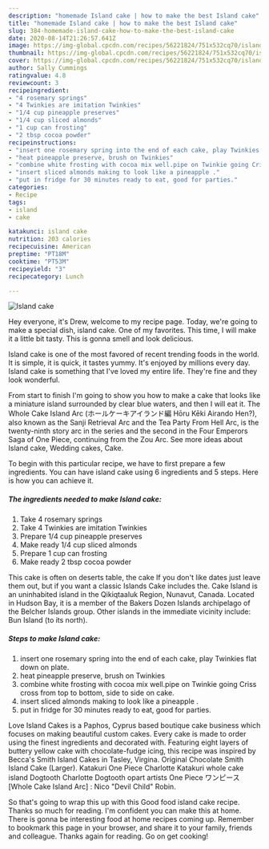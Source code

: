 ```yaml
---
description: "homemade Island cake | how to make the best Island cake"
title: "homemade Island cake | how to make the best Island cake"
slug: 384-homemade-island-cake-how-to-make-the-best-island-cake
date: 2020-08-14T21:26:57.641Z
image: https://img-global.cpcdn.com/recipes/56221824/751x532cq70/island-cake-recipe-main-photo.jpg
thumbnail: https://img-global.cpcdn.com/recipes/56221824/751x532cq70/island-cake-recipe-main-photo.jpg
cover: https://img-global.cpcdn.com/recipes/56221824/751x532cq70/island-cake-recipe-main-photo.jpg
author: Sally Cummings
ratingvalue: 4.8
reviewcount: 3
recipeingredient:
- "4 rosemary springs"
- "4 Twinkies are imitation Twinkies"
- "1/4 cup pineapple preserves"
- "1/4 cup sliced almonds"
- "1 cup can frosting"
- "2 tbsp cocoa powder"
recipeinstructions:
- "insert one rosemary spring into the end of each cake, play Twinkies flat down on plate."
- "heat pineapple preserve, brush on Twinkies"
- "combine white frosting with cocoa mix well.pipe on Twinkie going Criss cross from top to bottom, side to side on cake."
- "insert sliced almonds making to look like a pineapple ."
- "put in fridge for 30 minutes ready to eat, good for parties."
categories:
- Recipe
tags:
- island
- cake

katakunci: island cake 
nutrition: 203 calories
recipecuisine: American
preptime: "PT18M"
cooktime: "PT53M"
recipeyield: "3"
recipecategory: Lunch

---
```



![Island cake](https://img-global.cpcdn.com/recipes/56221824/751x532cq70/island-cake-recipe-main-photo.jpg)

Hey everyone, it's Drew, welcome to my recipe page. Today, we're going to make a special dish, island cake. One of my favorites. This time, I will make it a little bit tasty. This is gonna smell and look delicious.

Island cake is one of the most favored of recent trending foods in the world. It is simple, it is quick, it tastes yummy. It's enjoyed by millions every day. Island cake is something that I've loved my entire life. They're fine and they look wonderful.

From start to finish I&#39;m going to show you how to make a cake that looks like a miniature island surrounded by clear blue waters, and then I will eat it. The Whole Cake Island Arc (ホールケーキアイランド編 Hōru Kēki Airando Hen?), also known as the Sanji Retrieval Arc and the Tea Party From Hell Arc, is the twenty-ninth story arc in the series and the second in the Four Emperors Saga of One Piece, continuing from the Zou Arc. See more ideas about Island cake, Wedding cakes, Cake.


To begin with this particular recipe, we have to first prepare a few ingredients. You can have island cake using 6 ingredients and 5 steps. Here is how you can achieve it.

<!--inarticleads1-->

##### The ingredients needed to make Island cake:

1. Take 4 rosemary springs
1. Take 4 Twinkies are imitation Twinkies
1. Prepare 1/4 cup pineapple preserves
1. Make ready 1/4 cup sliced almonds
1. Prepare 1 cup can frosting
1. Make ready 2 tbsp cocoa powder


This cake is often on deserts table, the cake If you don&#39;t like dates just leave them out, but if you want a classic Islands Cake includes the. Cake Island is an uninhabited island in the Qikiqtaaluk Region, Nunavut, Canada. Located in Hudson Bay, it is a member of the Bakers Dozen Islands archipelago of the Belcher Islands group. Other islands in the immediate vicinity include: Bun Island (to its north). 

<!--inarticleads2-->

##### Steps to make Island cake:

1. insert one rosemary spring into the end of each cake, play Twinkies flat down on plate.
1. heat pineapple preserve, brush on Twinkies
1. combine white frosting with cocoa mix well.pipe on Twinkie going Criss cross from top to bottom, side to side on cake.
1. insert sliced almonds making to look like a pineapple .
1. put in fridge for 30 minutes ready to eat, good for parties.


Love Island Cakes is a Paphos, Cyprus based boutique cake business which focuses on making beautiful custom cakes. Every cake is made to order using the finest ingredients and decorated with. Featuring eight layers of buttery yellow cake with chocolate-fudge icing, this recipe was inspired by Becca&#39;s Smith Island Cakes in Tasley, Virgina. Original Chocolate Smith Island Cake (Larger). Katakuri One Piece Charlotte Katakuri whole cake island Dogtooth Charlotte Dogtooth opart artists One Piece ワンピース [Whole Cake Island Arc] : Nico &#34;Devil Child&#34; Robin. 

So that's going to wrap this up with this Good food island cake recipe. Thanks so much for reading. I'm confident you can make this at home. There is gonna be interesting food at home recipes coming up. Remember to bookmark this page in your browser, and share it to your family, friends and colleague. Thanks again for reading. Go on get cooking!
